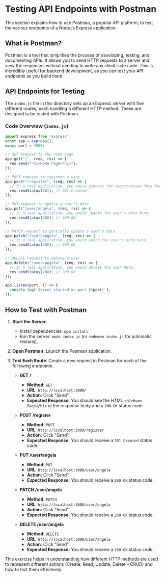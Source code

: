 # Testing API Endpoints with Postman

This section explains how to use Postman, a popular API platform, to test the various endpoints of a Node.js Express application.

## What is Postman?

Postman is a tool that simplifies the process of developing, testing, and documenting APIs. It allows you to send HTTP requests to a server and view the responses without needing to write any client-side code. This is incredibly useful for backend development, as you can test your API endpoints as you build them.

## API Endpoints for Testing

The `index.js` file in this directory sets up an Express server with five different routes, each handling a different HTTP method. These are designed to be tested with Postman.

### Code Overview (`index.js`)

```javascript
import express from "express";
const app = express();
const port = 3000;

// GET request to the home page
app.get("/", (req, res) => {
  res.send("<h1>Home Page</h1>");
});

// POST request to register a user
app.post("/register", (req, res) => {
  // In a real application, you would process the registration data here.
  res.sendStatus(201); // 201 Created
});

// PUT request to update a user's data
app.put("/user/angela", (req, res) => {
  // In a real application, you would update the user's data here.
  res.sendStatus(200); // 200 OK
});

// PATCH request to partially update a user's data
app.patch("/user/angela", (req, res) => {
  // In a real application, you would patch the user's data here.
  res.sendStatus(200); // 200 OK
});

// DELETE request to delete a user
app.delete("/user/angela", (req, res) => {
  // In a real application, you would delete the user here.
  res.sendStatus(200); // 200 OK
});

app.listen(port, () => {
  console.log(`Server started on port ${port}`);
});
```

## How to Test with Postman

1.  **Start the Server**:
    -   Install dependencies: `npm install`
    -   Run the server: `node index.js` (or `nodemon index.js` for automatic restarts).

2.  **Open Postman**: Launch the Postman application.

3.  **Test Each Route**: Create a new request in Postman for each of the following endpoints.

    -   **GET /**
        -   **Method**: `GET`
        -   **URL**: `http://localhost:3000/`
        -   **Action**: Click "Send".
        -   **Expected Response**: You should see the HTML `<h1>Home Page</h1>` in the response body and a `200 OK` status code.

    -   **POST /register**
        -   **Method**: `POST`
        -   **URL**: `http://localhost:3000/register`
        -   **Action**: Click "Send".
        -   **Expected Response**: You should receive a `201 Created` status code.

    -   **PUT /user/angela**
        -   **Method**: `PUT`
        -   **URL**: `http://localhost:3000/user/angela`
        -   **Action**: Click "Send".
        -   **Expected Response**: You should receive a `200 OK` status code.

    -   **PATCH /user/angela**
        -   **Method**: `PATCH`
        -   **URL**: `http://localhost:3000/user/angela`
        -   **Action**: Click "Send".
        -   **Expected Response**: You should receive a `200 OK` status code.

    -   **DELETE /user/angela**
        -   **Method**: `DELETE`
        -   **URL**: `http://localhost:3000/user/angela`
        -   **Action**: Click "Send".
        -   **Expected Response**: You should receive a `200 OK` status code.

This exercise helps in understanding how different HTTP methods are used to represent different actions (Create, Read, Update, Delete - CRUD) and how to test them effectively.

